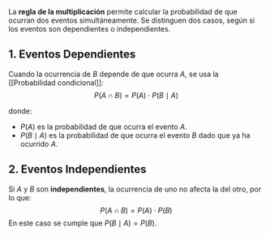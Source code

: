 La **regla de la multiplicación** permite calcular la probabilidad de que ocurran dos eventos simultáneamente. Se distinguen dos casos, según si los eventos son dependientes o independientes.
## 1. Eventos Dependientes

Cuando la ocurrencia de $B$ depende de que ocurra $A$, se usa la [[Probabilidad condicional]]:
$$
P(A \cap B) = P(A) \cdot P(B \mid A)
$$

donde:
- $P(A)$ es la probabilidad de que ocurra el evento $A$.
- $P(B \mid A)$ es la probabilidad de que ocurra el evento $B$ dado que ya ha ocurrido $A$.

## 2. Eventos Independientes

Si $A$ y $B$ son **independientes**, la ocurrencia de uno no afecta la del otro, por lo que:
$$P(A \cap B) = P(A) \cdot P(B)$$
En este caso se cumple que $P(B \mid A) = P(B)$.
